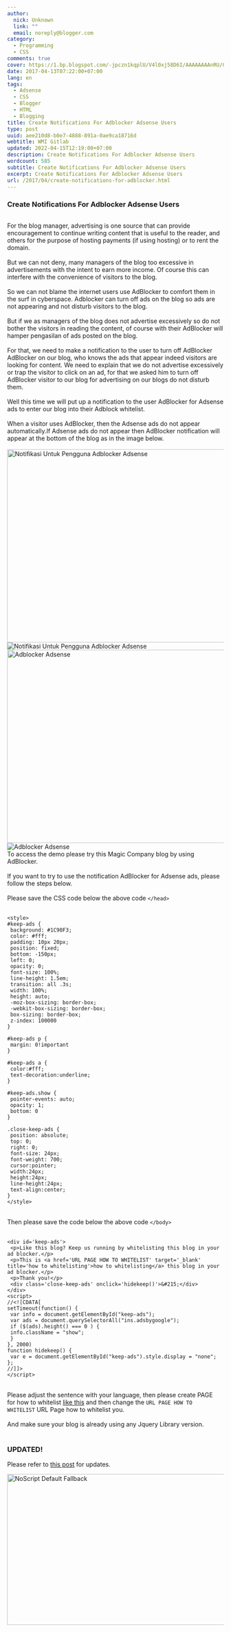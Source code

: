 ```yaml
---
author:
  nick: Unknown
  link: ""
  email: noreply@blogger.com
category:
  - Programming
  - CSS
comments: true
cover: https://1.bp.blogspot.com/-jpczn1kqplU/V4l0xj58D6I/AAAAAAAAnRU/GK2SYUZJ-4ERJuePuYYJlu4Ka-2PBLoYgCLcB/w1100/notifikasi-adblocker.jpg
date: 2017-04-13T07:22:00+07:00
lang: en
tags:
  - Adsense
  - CSS
  - Blogger
  - HTML
  - Blogging
title: Create Notifications For Adblocker Adsense Users
type: post
uuid: aee210d8-b0e7-4888-891a-0ae9ca18716d
webtitle: WMI Gitlab
updated: 2022-04-15T12:19:00+07:00
description: Create Notifications For Adblocker Adsense Users
wordcount: 585
subtitle: Create Notifications For Adblocker Adsense Users
excerpt: Create Notifications For Adblocker Adsense Users
url: /2017/04/create-notifications-for-adblocker.html
---
```


<div>
<h3>Create Notifications For Adblocker Adsense Users</h3>
<img src="https://1.bp.blogspot.com/-jpczn1kqplU/V4l0xj58D6I/AAAAAAAAnRU/GK2SYUZJ-4ERJuePuYYJlu4Ka-2PBLoYgCLcB/w1100/notifikasi-adblocker.jpg" alt="" /></div>
<p>For the blog manager, advertising is one source that can provide encouragement to continue writing content that is useful to the reader, and others for the purpose of hosting payments (if using hosting) or to rent the domain.&nbsp;<br /><br />But we can not deny, many managers of the blog too excessive in advertisements with the intent to earn more income.&nbsp;Of course this can interfere with the convenience of visitors to the blog.&nbsp;<br /><br />So we can not blame the internet users use AdBlocker to comfort them in the surf in cyberspace.&nbsp;Adblocker can turn off ads on the blog so ads are not appearing and not disturb visitors to the blog.&nbsp;<br /><br />But if we as managers of the blog does not advertise excessively so do not bother the visitors in reading the content, of course with their AdBlocker will hamper pengasilan of ads posted on the blog.&nbsp;<br /><br />For that, we need to make a notification to the user to turn off AdBlocker AdBlocker on our blog, who knows the ads that appear indeed visitors are looking for content.&nbsp;We need to explain that we do not advertise excessively or trap the visitor to click on an ad, for that we asked him to turn off AdBlocker visitor to our blog for advertising on our blogs do not disturb them.&nbsp;<br /><br />Well this time we will put up a notification to the user AdBlocker for Adsense ads to enter our blog into their Adblock whitelist.&nbsp;<br /><br />When a visitor uses AdBlocker, then the Adsense ads do not appear automatically.If Adsense ads do not appear then AdBlocker notification will appear at the bottom of the blog as in the image below.&nbsp;<br /><br /><img title="Notifications To Users AdBlocker Adsense" src="https://4.bp.blogspot.com/-tc5Jt86PMDI/V4l-hRBLfYI/AAAAAAAAnRk/UoQnmGaa9sY9VKbqeWFPcaQ3U6F-gAH2wCLcB/s1600/adblocker-menyala.jpg" alt="Notifikasi Untuk Pengguna Adblocker Adsense" width="750" height="448" /><img title="Notifications To Users AdBlocker Adsense" src="https://4.bp.blogspot.com/-tc5Jt86PMDI/V4l-hRBLfYI/AAAAAAAAnRk/UoQnmGaa9sY9VKbqeWFPcaQ3U6F-gAH2wCLcB/s1600/adblocker-menyala.jpg" alt="Notifikasi Untuk Pengguna Adblocker Adsense" /><br /><img title="adblocker Adsense" src="https://1.bp.blogspot.com/-IpdfY96jiWI/V4l-nFz6EXI/AAAAAAAAnRo/AOPYS2rthe0Sv1CDOhHWhgB3gdjXu3buwCLcB/s1600/adblocker-off.jpg" alt="Adblocker Adsense" width="750" height="448" /><img title="adblocker Adsense" src="https://1.bp.blogspot.com/-IpdfY96jiWI/V4l-nFz6EXI/AAAAAAAAnRo/AOPYS2rthe0Sv1CDOhHWhgB3gdjXu3buwCLcB/s1600/adblocker-off.jpg" alt="Adblocker Adsense" /><br />To access the demo please try this Magic Company blog by using AdBlocker.&nbsp;<br /><br />If you want to try to use the notification AdBlocker for Adsense ads, please follow the steps below.&nbsp;<br /><br />Please save the CSS code below the above code&nbsp;<code>&lt;/head&gt;</code>&nbsp;<br /><br /></p>
<pre><code>&lt;style&gt;<br />#keep-ads {<br /> background: #1C90F3;<br /> color: #fff;<br /> padding: 10px 20px;<br /> position: fixed;<br /> bottom: -150px;<br /> left: 0;<br /> opacity: 0;<br /> font-size: 100%;<br /> line-height: 1.5em;<br /> transition: all .3s;<br /> width: 100%;<br /> height: auto;<br /> -moz-box-sizing: border-box;<br /> -webkit-box-sizing: border-box;<br /> box-sizing: border-box;<br /> z-index: 100000<br />}<br /><br />#keep-ads p {<br /> margin: 0!important<br />}<br /><br />#keep-ads a {<br /> color:#fff;<br /> text-decoration:underline;<br />}<br /><br />#keep-ads.show {<br /> pointer-events: auto;<br /> opacity: 1;<br /> bottom: 0<br />}<br /><br />.close-keep-ads {<br /> position: absolute;<br /> top: 0;<br /> right: 0;<br /> font-size: 24px;<br /> font-weight: 700;<br /> cursor:pointer;<br /> width:24px;<br /> height:24px;<br /> line-height:24px;<br /> text-align:center;<br />}<br />&lt;/style&gt;</code></pre>
<p><br />Then please save the code below the above code&nbsp;<code>&lt;/body&gt;</code>&nbsp;<br /><br /></p>
<pre><code>&lt;div id='keep-ads'&gt;<br /> &lt;p&gt;Like this blog? Keep us running by whitelisting this blog in your ad blocker.&lt;/p&gt;<br /> &lt;p&gt;This is &lt;a href='URL PAGE HOW TO WHITELIST' target='_blank' title='how to whitelisting'&gt;how to whitelisting&lt;/a&gt; this blog in your ad blocker.&lt;/p&gt;<br /> &lt;p&gt;Thank you!&lt;/p&gt;<br /> &lt;div class='close-keep-ads' onclick='hidekeep()'&gt;&amp;#215;&lt;/div&gt;<br />&lt;/div&gt;<br />&lt;script&gt;<br />//&lt;![CDATA[<br />setTimeout(function() {<br /> var info = document.getElementById("keep-ads");<br /> var ads = document.querySelectorAll("ins.adsbygoogle");<br /> if ($(ads).height() === 0 ) {<br /> info.className = "show";<br /> }<br />}, 2000)<br />function hidekeep() {<br /> var e = document.getElementById("keep-ads").style.display = "none";<br />};<br />//]]&gt;<br />&lt;/script&gt;</code></pre>
<p><br />Please adjust the sentence with your language, then please create PAGE for&nbsp;how to whitelist&nbsp;<a title="like this" href="http://www.kompiajaib.com/p/whitelisting-kompi-ajaib-in-your-ad.html&amp;usg=ALkJrhiZK1q3pqOLP7G2mmns_jcG81lSPw" target="_blank" rel="noopener noreferer nofollow">like this</a>&nbsp;and then change the&nbsp;<code>URL PAGE HOW TO WHITELIST</code>&nbsp;URL Page how to whitelist you.&nbsp;<br /><br />And make sure your blog is already using any Jquery Library version.&nbsp;<br /><br /></p>
<h3>UPDATED!</h3>
<p>Please refer to&nbsp;<a title="Update" href="http://www.webmanajemen.com/p/search.html?q=update%20notification%20adblock%20adsense" target="_blank" rel="noopener noreferer nofollow">this post</a>&nbsp;for updates.&nbsp;</p>
<div><noscript><img src="https://scontent.fsub2-1.fna.fbcdn.net/v/t1.0-9/fr/cp0/e15/q65/17796846_1773189839677671_6977008867135609966_n.png.jpg?efg=eyJpIjoidCJ9&amp;oh=292c21d1c58e8e185a8d6c63dec60c5a&amp;oe=5957C4B8" width="650" height="350" alt="NoScript Default Fallback" title="default fallback"></noscript></div>
